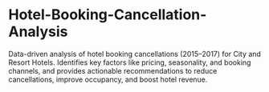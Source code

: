 # Hotel-Booking-Cancellation-Analysis
Data-driven analysis of hotel booking cancellations (2015–2017) for City and Resort Hotels. Identifies key factors like pricing, seasonality, and booking channels, and provides actionable recommendations to reduce cancellations, improve occupancy, and boost hotel revenue.
